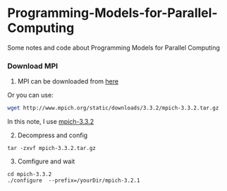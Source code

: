 # Programming-Models-for-Parallel-Computing
Some notes and code about Programming Models for Parallel Computing

### Download MPI

1. MPI can be downloaded from [here](http://www.mpich.org/downloads/)

Or you can use:

```sh
wget http://www.mpich.org/static/downloads/3.3.2/mpich-3.3.2.tar.gz
```
In this note, I use [mpich-3.3.2](http://www.mpich.org/static/downloads/3.3.2/mpich-3.3.2.tar.gz)

2. Decompress and config

```
tar -zxvf mpich-3.3.2.tar.gz
```

3. Comfigure and wait
```
cd mpich-3.3.2
./configure  --prefix=/yourDir/mpich-3.2.1
```
